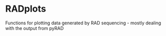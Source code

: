 RADplots
========

Functions for plotting data generated by RAD sequencing - mostly dealing with the output from pyRAD
